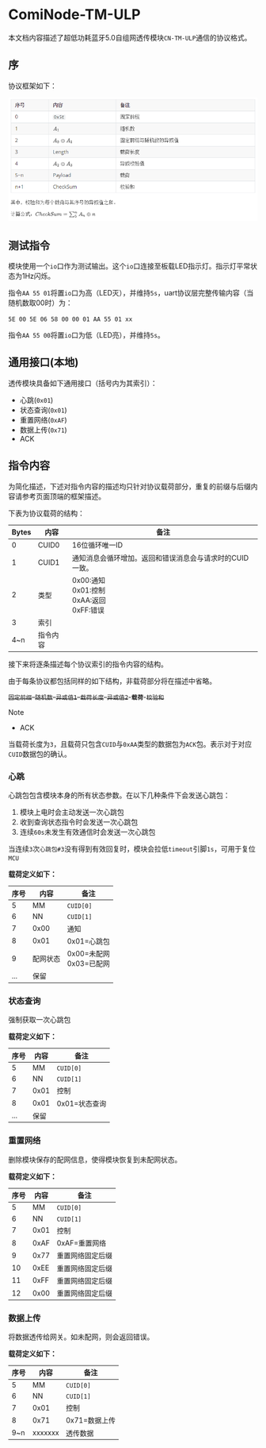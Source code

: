 # ComiNode-TM-ULP

本文档内容描述了超低功耗蓝牙5.0自组网透传模块`CN-TM-ULP`通信的协议格式。

## 序

协议框架如下：

![](./table_temp.png)



## 测试指令

模块使用一个`io`口作为测试输出。这个`io`口连接至板载LED指示灯。指示灯平常状态为1Hz闪烁。



指令`AA 55 01`将置`io`口为高（LED灭），并维持`5s`，uart协议层完整传输内容（当随机数取00时）为：

`5E 00 5E 06 58 00 00 01 AA 55 01 xx`



指令`AA 55 00`将置`io`口为低（LED亮），并维持`5s`。



## 通用接口(本地)

透传模块具备如下通用接口（括号内为其索引）：

- 心跳(`0x01`)
- 状态查询(`0x01`)
- 重置网络(`0xAF`)
- 数据上传(`0x71`)
- ACK



## 指令内容

为简化描述，下述对指令内容的描述均只针对协议载荷部分，重复的前缀与后缀内容请参考页面顶端的框架描述。

下表为协议载荷的结构：

| Bytes | 内容     | 备注                                                     |
| ----- | -------- | -------------------------------------------------------- |
| 0     | CUID0    | 16位循环唯一ID                                           |
| 1     | CUID1    | 通知消息会循环增加。返回和错误消息会与请求时的CUID一致。 |
| 2     | 类型     | 0x00:通知<br>0x01:控制<br>0xAA:返回<br>0xFF:错误         |
| 3     | 索引     |                                                          |
| 4~n   | 指令内容 |                                                          |

接下来将逐条描述每个协议索引的指令内容的结构。

由于每条协议都包括同样的如下结构，非载荷部分将在描述中省略。

~~`固定前缀`-`随机数`-`异或值1`-`载荷长度`-`异或值2`~~-**`载荷`**-~~`校验和`~~



> [!NOTE]
>
> - ACK
>
> 当载荷长度为`3`，且载荷只包含`CUID`与`0xAA`类型的数据包为`ACK`包。表示对于对应`CUID`数据包的确认。



### 心跳

心跳包包含模块本身的所有状态参数。在以下几种条件下会发送心跳包：

1. 模块上电时会主动发送一次心跳包
1. 收到查询状态指令时会发送一次心跳包
1. 连续`60s`未发生有效通信时会发送一次心跳包

当连续`3`次`心跳包#3`没有得到有效回复时，模块会拉低`timeout`引脚`1s`，可用于复位`MCU`

**载荷定义如下：**

| 序号 | 内容     | 备注                       |
| ---- | -------- | -------------------------- |
| 5    | MM       | `CUID[0]`                  |
| 6    | NN       | `CUID[1]`                  |
| 7    | 0x00     | 通知                       |
| 8    | 0x01     | 0x01=心跳包                |
| 9    | 配网状态 | 0x00=未配网<br>0x03=已配网 |
| ...  | 保留     |                            |



### 状态查询

强制获取一次心跳包

**载荷定义如下：**

| 序号 | 内容 | 备注          |
| ---- | ---- | ------------- |
| 5    | MM   | `CUID[0]`     |
| 6    | NN   | `CUID[1]`     |
| 7    | 0x01 | 控制          |
| 8    | 0x01 | 0x01=状态查询 |
| ...  | 保留 |               |



### 重置网络

删除模块保存的配网信息，使得模块恢复到未配网状态。

**载荷定义如下：**

| 序号 | 内容 | 备注             |
| ---- | ---- | ---------------- |
| 5    | MM   | `CUID[0]`        |
| 6    | NN   | `CUID[1]`        |
| 7    | 0x01 | 控制             |
| 8    | 0xAF | 0xAF=重置网络    |
| 9    | 0x77 | 重置网络固定后缀 |
| 10   | 0xEE | 重置网络固定后缀 |
| 11   | 0xFF | 重置网络固定后缀 |
| 12   | 0x00 | 重置网络固定后缀 |



### 数据上传

将数据透传给网关。如未配网，则会返回错误。

**载荷定义如下：**

| 序号 | 内容    | 备注          |
| ---- | ------- | ------------- |
| 5    | MM      | `CUID[0]`     |
| 6    | NN      | `CUID[1]`     |
| 7    | 0x01    | 控制          |
| 8    | 0x71    | 0x71=数据上传 |
| 9~n  | xxxxxxx | 透传数据      |

